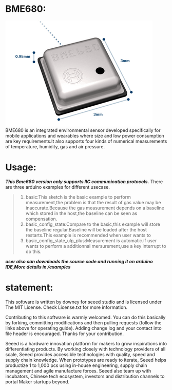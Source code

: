 BME680:
===========
![BME680](https://github.com/linux-downey/picture_repository/blob/master/BME680.png)
BME680 is an integrated environmental sensor developed specifically for mobile applications and wearables where size and low power consumption are key requirements.It also supports four kinds of numerical measurements of temperature, humidity, gas and air pressure.  

Usage:
==========
***This Bme680 version only supports IIC communication protocols.***
There are three arduino examples for different usecase.
>1. basic:This sketch is the basic example to perform measurement,the problem is that the result of gas value may be inaccurate.Because the gas measurement depends on a baseline which stored in the host,the baseline can be seen as compensation.
>2. basic_config_state:Compare to the basic,this example will store the baseline regular.Baseline will be loaded after the host restarts.This example is recommended when user wants to
>3. basic_config_state_ulp_plus:Measurement is automatic.if user wants to perform a additionnal mersurement,use a key interrupt to do this.



***user also can downloads the source code and running it on arduino IDE,More details in /examples***


statement:
==========
This software is written by downey for seeed studio and is licensed under The MIT License. Check License.txt for more information.

Contributing to this software is warmly welcomed. You can do this basically by
forking, committing modifications and then pulling requests (follow the links above
for operating guide). Adding change log and your contact into file header is encouraged.
Thanks for your contribution.

Seeed is a hardware innovation platform for makers to grow inspirations into differentiating products. By working closely with technology providers of all scale, Seeed provides accessible technologies with quality, speed and supply chain knowledge. When prototypes are ready to iterate, Seeed helps productize 1 to 1,000 pcs using in-house engineering, supply chain management and agile manufacture forces. Seeed also team up with incubators, Chinese tech ecosystem, investors and distribution channels to portal Maker startups beyond.

